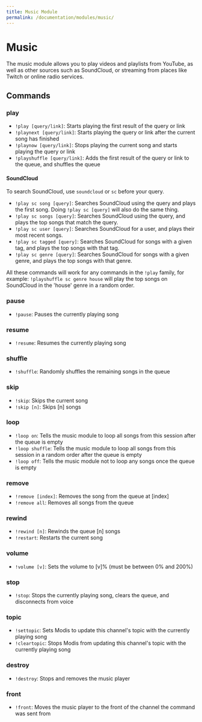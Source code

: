 ```yaml
---
title: Music Module
permalink: /documentation/modules/music/
---
```

# Music

The music module allows you to play videos and playlists from YouTube, as well as other sources such as SoundCloud, or streaming from places like Twitch or online radio services.

## Commands

### play

- `!play [query/link]`: Starts playing the first result of the query or link
- `!playnext [query/link]`: Starts playing the query or link after the current song has finished
- `!playnow [query/link]`: Stops playing the current song and starts playing the query or link
- `!playshuffle [query/link]`: Adds the first result of the query or link to the queue, and shuffles the queue

#### SoundCloud

To search SoundCloud, use `soundcloud` or `sc` before your query.

- `!play sc song [query]`: Searches SoundCloud using the query and plays the first song. Doing `!play sc [query]` will also do the same thing.
- `!play sc songs [query]`: Searches SoundCloud using the query, and plays the top songs that match the query.
- `!play sc user [query]`: Searches SoundCloud for a user, and plays their most recent songs.
- `!play sc tagged [query]`: Searches SoundCloud for songs with a given tag, and plays the top songs with that tag.
- `!play sc genre [query]`: Searches SoundCloud for songs with a given genre, and plays the top songs with that genre.

All these commands will work for any commands in the `!play` family, for example: `!playshuffle sc genre house` will play the top songs on SoundCloud in the 'house' genre in a random order.

### pause

- `!pause`: Pauses the currently playing song

### resume

- `!resume`: Resumes the currently playing song

### shuffle

- `!shuffle`: Randomly shuffles the remaining songs in the queue

### skip

- `!skip`: Skips the current song
- `!skip [n]`: Skips [n] songs

### loop

- `!loop on`: Tells the music module to loop all songs from this session after the queue is empty
- `!loop shuffle`: Tells the music module to loop all songs from this session in a random order after the queue is empty
- `!loop off`: Tells the music module not to loop any songs once the queue is empty

### remove

- `!remove [index]`: Removes the song from the queue at [index]
- `!remove all`: Removes all songs from the queue

### rewind

- `!rewind [n]`: Rewinds the queue [n] songs
- `!restart`: Restarts the current song

### volume

- `!volume [v]`: Sets the volume to [v]% (must be between 0% and 200%)

### stop

- `!stop`: Stops the currently playing song, clears the queue, and disconnects from voice

### topic

- `!settopic`: Sets Modis to update this channel's topic with the currently playing song
- `!cleartopic`: Stops Modis from updating this channel's topic with the currently playing song

### destroy

- `!destroy`: Stops and removes the music player

### front

- `!front`: Moves the music player to the front of the channel the command was sent from
